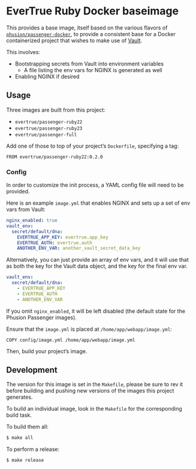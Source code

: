 # EverTrue Ruby Docker baseimage

This provides a base image, itself based on the various flavors of [`phusion/passenger-docker`](https://github.com/phusion/passenger-docker), to provide a consistent base for a Docker containerized project that wishes to make use of [Vault](https://vaultproject.io).

This involves:

* Bootstrapping secrets from Vault into environment variables
    - A file listing the env vars for NGINX is generated as well
* Enabling NGINX if desired

## Usage

Three images are built from this project:

* `evertrue/passenger-ruby22`
* `evertrue/passenger-ruby23`
* `evertrue/passenger-full`

Add one of those to top of your project’s `Dockerfile`, specifying a tag:

```
FROM evertrue/passenger-ruby22:0.2.0
```

### Config

In order to customize the init process, a YAML config file will need to be provided.

Here is an example `image.yml` that enables NGINX and sets up a set of env vars from Vault:

```yaml
nginx_enabled: true
vault_env:
  secret/default/dna:
    EVERTRUE_APP_KEY: evertrue.app_key
    EVERTRUE_AUTH: evertrue.auth
    ANOTHER_ENV_VAR: another_vault_secret_data_key
```

Alternatively, you can just provide an array of env vars, and it will use that as both the key for the Vault data object, and the key for the final env var.

```yaml
vault_env:
  secret/default/dna:
    - EVERTRUE_APP_KEY
    - EVERTRUE_AUTH
    - ANOTHER_ENV_VAR
```

If you omit `nginx_enabled`, it will be left disabled (the default state for the Phusion Passenger images).

Ensure that the `image.yml` is placed at `/home/app/webapp/image.yml`:

```
COPY config/image.yml /home/app/webapp/image.yml
```

Then, build your project’s image.

## Development

The version for this image is set in the `Makefile`, please be sure to rev it before building and pushing new versions of the images this project generates.

To build an individual image, look in the `Makefile` for the corresponding build task.

To build them all:

```bash
$ make all
```

To perform a release:

```bash
$ make release
```
